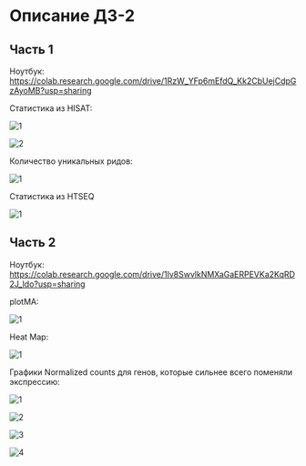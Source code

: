 # Описание ДЗ-2

## Часть 1

Ноутбук: https://colab.research.google.com/drive/1RzW_YFp6mEfdQ_Kk2CbUejCdpGzAyoMB?usp=sharing

Статистика из HISAT:

![1](imgs/img1.png)

![2](imgs/img2.png)

Количество уникальных ридов:

![1](imgs/img3.png)

Статистика из HTSEQ

![1](imgs/img10.png)

## Часть 2

Ноутбук: https://colab.research.google.com/drive/1lv8SwvlkNMXaGaERPEVKa2KqRD2J_ldo?usp=sharing

plotMA:

![1](imgs/img4.png)

Heat Map:

![1](imgs/img9.png)

Графики Normalized counts для генов, которые сильнее всего поменяли экспрессию:

![1](imgs/img5.png)

![2](imgs/img6.png)

![3](imgs/img7.png)

![4](imgs/img8.png)

